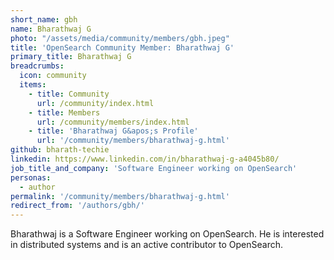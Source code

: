 ```yaml
---
short_name: gbh
name: Bharathwaj G
photo: "/assets/media/community/members/gbh.jpeg"
title: 'OpenSearch Community Member: Bharathwaj G'
primary_title: Bharathwaj G
breadcrumbs:
  icon: community
  items:
    - title: Community
      url: /community/index.html
    - title: Members
      url: /community/members/index.html
    - title: 'Bharathwaj G&apos;s Profile'
      url: '/community/members/bharathwaj-g.html'
github: bharath-techie
linkedin: https://www.linkedin.com/in/bharathwaj-g-a4045b80/
job_title_and_company: 'Software Engineer working on OpenSearch'
personas:
  - author
permalink: '/community/members/bharathwaj-g.html'
redirect_from: '/authors/gbh/'
---
```


Bharathwaj is a Software Engineer working on OpenSearch. He is interested in distributed systems and is an active contributor to OpenSearch.
